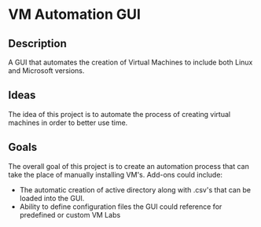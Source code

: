 # VM Automation GUI

## Description

A GUI that automates the creation of Virtual Machines to include both Linux and Microsoft versions. 

## Ideas

The idea of this project is to automate the process of creating virtual machines in order to better use time.

## Goals

The overall goal of this project is to create an automation process that can take the place of manually installing VM's. 
Add-ons could include:
- The automatic creation of active directory along with .csv's that can be loaded into the GUI.
- Ability to define configuration files the GUI could reference for predefined or custom VM Labs